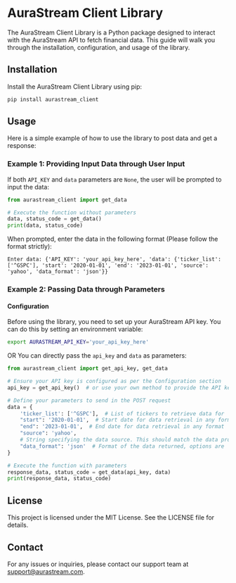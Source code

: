 
# AuraStream Client Library

The AuraStream Client Library is a Python package designed to interact with the AuraStream API to fetch financial data. This guide will walk you through the installation, configuration, and usage of the library.

## Installation

Install the AuraStream Client Library using pip:

```bash
pip install aurastream_client
```
## Usage

Here is a simple example of how to use the library to post data and get a response:

### Example 1: Providing Input Data through User Input

If both `API_KEY` and `data` parameters are `None`, the user will be prompted to input the data:

```python
from aurastream_client import get_data

# Execute the function without parameters
data, status_code = get_data()
print(data, status_code)
```

When prompted, enter the data in the following format (Please follow the format strictly):
```
Enter data: {'API_KEY': 'your_api_key_here', 'data': {'ticker_list': ['^GSPC'], 'start': '2020-01-01', 'end': '2023-01-01', 'source': 'yahoo', 'data_format': 'json'}}
```

### Example 2: Passing Data through Parameters

#### Configuration

Before using the library, you need to set up your AuraStream API key. You can do this by setting an environment variable:

```bash
export AURASTREAM_API_KEY='your_api_key_here'
```
OR
You can directly pass the `api_key` and `data` as parameters:

```python
from aurastream_client import get_api_key, get_data

# Ensure your API key is configured as per the Configuration section
api_key = get_api_key()  # or use your own method to provide the API key

# Define your parameters to send in the POST request
data = {
    'ticker_list': ['^GSPC'],  # List of tickers to retrieve data for
    "start": '2020-01-01',  # Start date for data retrieval in any format
    "end": '2023-01-01',  # End date for data retrieval in any format
    "source": 'yahoo',
    # String specifying the data source. This should match the data provider you have linked with your account on the AuraStream web portal. Valid options depend on the providers you have configured and authorized.
    "data_format": 'json'  # Format of the data returned, options are 'json' and 'csv' only
}

# Execute the function with parameters
response_data, status_code = get_data(api_key, data)
print(response_data, status_code)
```

## License

This project is licensed under the MIT License. See the LICENSE file for details.

## Contact

For any issues or inquiries, please contact our support team at support@aurastream.com.
